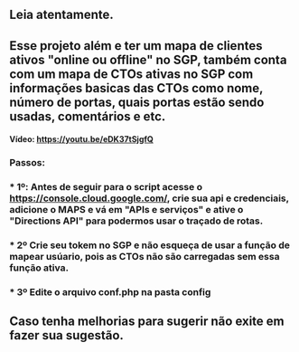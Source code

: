 ## Leia atentamente.

## Esse projeto além e ter um mapa de clientes ativos "online ou offline" no SGP, também conta com um mapa de CTOs ativas no SGP com informações basicas das CTOs como nome, número de portas, quais portas estão sendo usadas, comentários e etc.

#### Vídeo: https://youtu.be/eDK37tSjgfQ

### Passos:
### * 1º: Antes de seguir para o script acesse o https://console.cloud.google.com/, crie sua api e credenciais, adicione o MAPS e vá em "APIs e serviços" e ative o "Directions API" para podermos usar o traçado de rotas.

### * 2º Crie seu tokem no SGP e não esqueça de usar a função de mapear usúario, pois as CTOs não são carregadas sem essa função ativa.

### * 3º Edite o arquivo conf.php na pasta config

## Caso tenha melhorias para sugerir não exite em fazer sua sugestão. 
